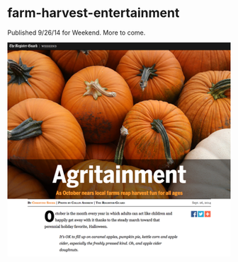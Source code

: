# farm-harvest-entertainment

Published 9/26/14 for Weekend. More to come.

[![screenshot](https://github.com/rgpages/farm-harvest-entertainment/blob/gh-pages/default.png)](http://pages.registerguard.com/farm-harvest-entertainment/)


